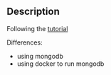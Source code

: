 ## Description

Following the [tutorial](https://youtu.be/I6ypD7qv3Z8)

Differences:

- using mongodb
- using docker to run mongodb
